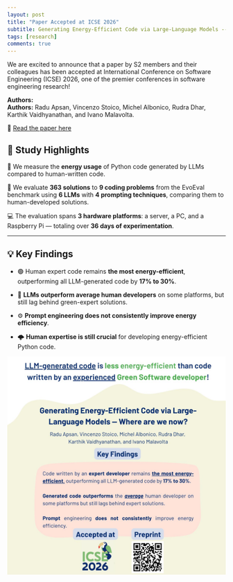 ```yaml
---
layout: post
title: "Paper Accepted at ICSE 2026"
subtitle: Generating Energy-Efficient Code via Large-Language Models -- Where are we now?
tags: [research]
comments: true
---
```



We are excited to announce that a paper by S2 members and their colleagues has been accepted at International Conference on Software Engineering (ICSE) 2026, one of the premier conferences in software engineering research!

**Authors:**  
**Authors:**
Radu Apsan, Vincenzo Stoico, Michel Albonico, Rudra Dhar, Karthik Vaidhyanathan, and Ivano Malavolta.

🔗 [Read the paper here](
https://arxiv.org/abs/2509.10099)


## 🔬 Study Highlights

🐍 We measure the **energy usage** of Python code generated by LLMs compared to human-written code.  

🤖 We evaluate **363 solutions** to **9 coding problems** from the EvoEval benchmark using **6 LLMs** with **4 prompting techniques**, comparing them to human-developed solutions.  

💻 The evaluation spans **3 hardware platforms**: a server, a PC, and a Raspberry Pi — totaling over **36 days of experimentation**.  

---

## 💡 Key Findings

- 🟢 Human expert code remains **the most energy-efficient**, outperforming all LLM-generated code by **17% to 30%**.  

- 🤖 **LLMs outperform average human developers** on some platforms, but still lag behind green-expert solutions.  

- ⚙️ **Prompt engineering does not consistently improve energy efficiency**. 

- 🌩️ **Human expertise is still crucial** for developing energy-efficient Python code.  




![Generating Energy-Efficient Code via Large-Language Models](/files/posts/icse-paper-green-lab-2026.jpeg)


